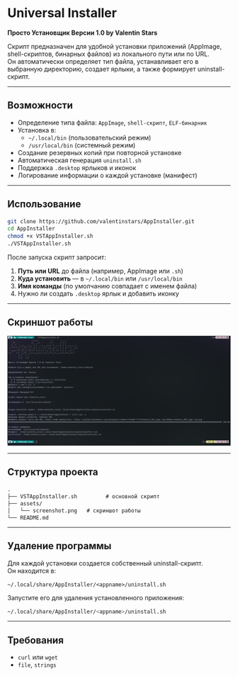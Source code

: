 # Universal Installer

**Просто Установщик Версии 1.0 by Valentin Stars**  

Скрипт предназначен для удобной установки приложений (AppImage, shell-скриптов, бинарных файлов) из локального пути или по URL.  
Он автоматически определяет тип файла, устанавливает его в выбранную директорию, создает ярлыки, а также формирует uninstall-скрипт.  

---

## Возможности
- Определение типа файла: `AppImage`, `shell-скрипт`, `ELF-бинарник`
- Установка в:
  - `~/.local/bin` (пользовательский режим)
  - `/usr/local/bin` (системный режим)
- Создание резервных копий при повторной установке
- Автоматическая генерация `uninstall.sh`
- Поддержка `.desktop` ярлыков и иконок
- Логирование информации о каждой установке (манифест)

---

## Использование

```bash
git clone https://github.com/valentinstars/AppInstaller.git
cd AppInstaller
chmod +x VSTAppInstaller.sh
./VSTAppInstaller.sh
```

После запуска скрипт запросит:
1. **Путь или URL** до файла (например, AppImage или `.sh`)  
2. **Куда установить** — в `~/.local/bin` или `/usr/local/bin`  
3. **Имя команды** (по умолчанию совпадает с именем файла)  
4. Нужно ли создать `.desktop` ярлык и добавить иконку  

---

## Скриншот работы

![Скриншот](assets/screenshot.png)

---

## Структура проекта

```
.
├── VSTAppInstaller.sh         # основной скрипт
├── assets/
│   └── screenshot.png   # скриншот работы
└── README.md
```

---

## Удаление программы

Для каждой установки создается собственный uninstall-скрипт.  
Он находится в:

```
~/.local/share/AppInstaller/<appname>/uninstall.sh
```

Запустите его для удаления установленного приложения:

```bash
~/.local/share/AppInstaller/<appname>/uninstall.sh
```

---

## Требования
- `curl` или `wget`
- `file`, `strings` 
